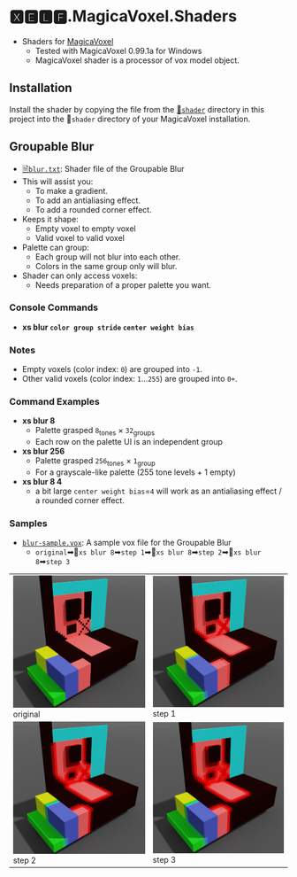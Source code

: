 # 🆇🅴🅻🅵.MagicaVoxel.Shaders
* Shaders for [MagicaVoxel](https://ephtracy.github.io/)
  * Tested with MagicaVoxel 0.99.1a for Windows
  * MagicaVoxel shader is a processor of vox model object.
  
## Installation

Install the shader by copying the file from the [📁`shader`](shader) directory in this project into the 📁`shader` directory of your MagicaVoxel installation.

## Groupable Blur
* [🗎`blur.txt`](shader/blur.txt): Shader file of the Groupable Blur
* This will assist you:
  * To make a gradient.
  * To add an antialiasing effect.
  * To add a rounded corner effect.
* Keeps it shape:
  * Empty voxel to empty voxel
  * Valid voxel to valid voxel
* Palette can group: 
  * Each group will not blur into each other.
  * Colors in the same group only will blur.
* Shader can only access voxels:
  * Needs preparation of a proper palette you want.

### Console Commands
* **xs blur `color group stride` `center weight bias`**

### Notes
* Empty voxels (color index: `0`) are grouped into `-1`.
* Other valid voxels (color index: `1`…`255`) are grouped into `0+`.

### Command Examples

* **xs blur 8**
  * Palette grasped `8`<sub>tones</sub> × `32`<sub>groups</sub>
  * Each row on the palette UI is an independent group 
* **xs blur 256**
  * Palette grasped `256`<sub>tones</sub> × `1`<sub>group</sub>
  * For a grayscale-like palette (255 tone levels + 1 empty)
* **xs blur 8 4**
  * a bit large `center weight bias`=`4` will work as an antialiasing effect / a rounded corner effect.

### Samples

* [`blur-sample.vox`](vox/blur-sample.vox): A sample vox file for the Groupable Blur 
  * `original`➡🔨`xs blur 8`➡`step 1`➡🔨`xs blur 8`➡`step 2`➡🔨`xs blur 8`➡`step 3`

|||
|---|---|
|![step 0](image/xs%20blur%208%20step%200.png)<br>original|![step 1](image/xs%20blur%208%20step%201.png)<br>step 1
|![step 2](image/xs%20blur%208%20step%202.png)<br>step 2|![step 3](image/xs%20blur%208%20step%203.png)<br>step 3|
